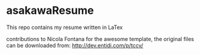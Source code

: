 # asakawaResume

This repo contains my resume written in LaTex

contributions to Nicola Fontana for the awesome template, the original files can be downloaded from: http://dev.entidi.com/p/tccv/
